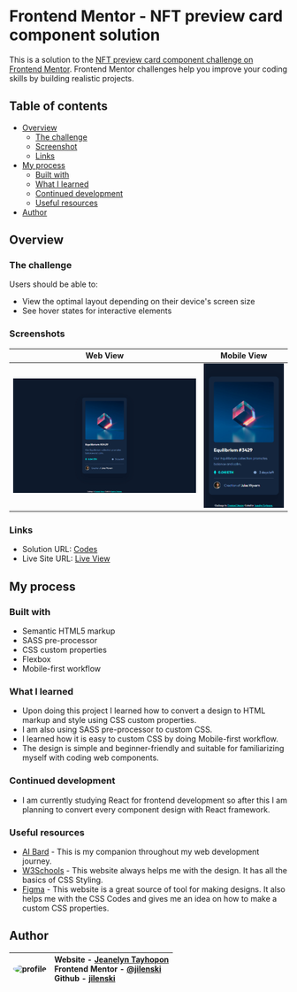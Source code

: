 # Frontend Mentor - NFT preview card component solution

This is a solution to the [NFT preview card component challenge on Frontend Mentor](https://www.frontendmentor.io/challenges/nft-preview-card-component-SbdUL_w0U). Frontend Mentor challenges help you improve your coding skills by building realistic projects.

## Table of contents

- [Overview](#overview)
  - [The challenge](#the-challenge)
  - [Screenshot](#screenshot)
  - [Links](#links)
- [My process](#my-process)
  - [Built with](#built-with)
  - [What I learned](#what-i-learned)
  - [Continued development](#continued-development)
  - [Useful resources](#useful-resources)
- [Author](#author)

## Overview

### The challenge

Users should be able to:

- View the optimal layout depending on their device's screen size
- See hover states for interactive elements

### Screenshots

|       Web View        |     Mobile View      |
| :-------------------: | :------------------: |
| ![](./ss-desktop.png) | ![](./ss-mobile.png) |

### Links

- Solution URL: [Codes](https://github.com/jilenski/frontend-mentor-solutions/tree/main/nft-preview-card-component)
- Live Site URL: [Live View](https://jilenski.github.io/frontend-mentor-solutions.github.io/nft-preview-card-component/index.html)

## My process

### Built with

- Semantic HTML5 markup
- SASS pre-processor
- CSS custom properties
- Flexbox
- Mobile-first workflow

### What I learned

- Upon doing this project I learned how to convert a design to HTML markup and style using CSS custom properties.
- I am also using SASS pre-processor to custom CSS.
- I learned how it is easy to custom CSS by doing Mobile-first workflow.
- The design is simple and beginner-friendly and suitable for familiarizing myself with coding web components.

### Continued development

- I am currently studying React for frontend development so after this I am planning to convert every component design with React framework.

### Useful resources

- [AI Bard](https://bard.google.com/) - This is my companion throughout my web development journey.
- [W3Schools](https://www.w3schools.com/css/) - This website always helps me with the design. It has all the basics of CSS Styling.
- [Figma](https://www.figma.com/) - This website is a great source of tool for making designs. It also helps me with the CSS Codes and gives me an idea on how to make a custom CSS properties.

## Author

| <img src="https://media.licdn.com/dms/image/D5603AQF3ma3L9Mw6KQ/profile-displayphoto-shrink_800_800/0/1688980503267?e=1706745600&v=beta&t=UzT3_k4dR8PN1WiV29e56Tap3wQG6HH7xsrJkZh-nSY" alt="profile" width="80" style="border-radius: 100%"> | Website - [Jeanelyn Tayhopon](https://jeanelyntayhopon.com/)<br>Frontend Mentor - [@jilenski](https://www.frontendmentor.io/profile/jilenski)<br> Github - [jilenski](https://github.com/jilenski) |
| -------------------------------------------------------------------------------------------------------------------------------------------------------------------------------------------------------------------------------------------- | :------------------------------------------------------------------------------------------------------------------------------------------------------------------------------------------------- |
